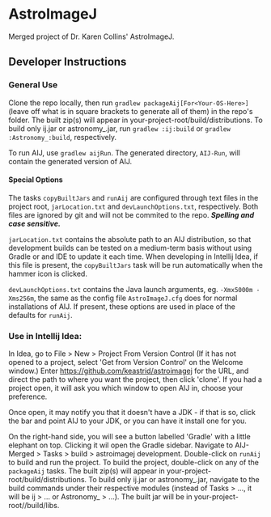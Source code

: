# AstroImageJ

Merged project of Dr. Karen Collins' AstroImageJ.

## Developer Instructions

### General Use

Clone the repo locally, then run `gradlew packageAij[For<Your-OS-Here>]` (leave off what is in square brackets to
generate all of them) in the repo's folder. The built zip(s) will appear in your-project-root/build/distributions. To
build only ij.jar or astronomy_.jar, run `gradlew :ij:build` or `gradlew :Astronomy_:build`, respectively.

To run AIJ, use `gradlew aijRun`. The generated directory, `AIJ-Run`, will contain the generated version of AIJ.

#### Special Options
The tasks `copyBuiltJars` and `runAij` are configured through text files in the project root, `jarLocation.txt` and
`devLaunchOptions.txt`, respectively. Both files are ignored by git and will not be commited to the repo.
***Spelling and case sensitive.***

`jarLocation.txt` contains the absolute path to an AIJ distribution, so that development builds can be tested on a
medium-term basis without using Gradle or and IDE to update it each time. When developing in Intellij Idea, if this file
is present, the `copyBuiltJars` task will be run automatically when the hammer icon is clicked.

`devLaunchOptions.txt` contains the Java launch arguments, eg. `-Xmx5000m -Xms256m`, the same as the config file `AstroImageJ.cfg` does for
normal installations of AIJ. If present, these options are used in place of the defaults for `runAij`.

### Use in Intellij Idea:

In Idea, go to File > New > Project From Version Control (If it has not opened to a project, select 'Get from Version
Control' on the Welcome window.)
Enter https://github.com/keastrid/astroimagej for the URL, and direct the path to where you want the project, then
click 'clone'. If you had a project open, it will ask you which window to open AIJ in, choose your preference.

Once open, it may notify you that it doesn't have a JDK - if that is so, click the bar and point AIJ to your JDK, or you
can have it install one for you.

On the right-hand side, you will see a button labelled 'Gradle' with a little elephant on top. Clicking it wil open the
Gradle sidebar. Navigate to AIJ-Merged > Tasks > build > astroimagej development. Double-click on `runAij` to build and
run the project. To build the project, double-click on any of the `packageAij` tasks. The built zip(s) will appear in
your-project-root/build/distributions. To build only ij.jar or astronomy_.jar, navigate to the build commands under
their respective modules (instead of Tasks > ..., it will be ij > ... or Astronomy_ > ...). The built jar will be in
your-project-root/<ij or Astronomy_>/build/libs.
